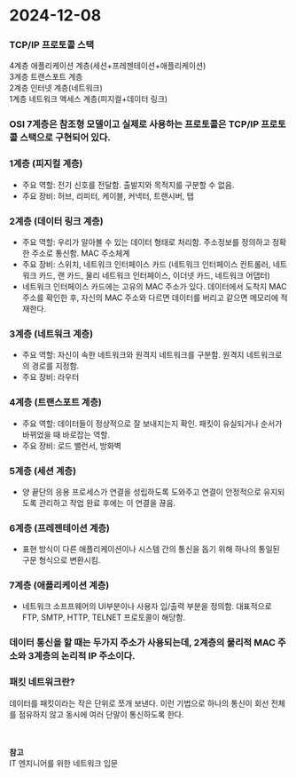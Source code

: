 # 2024-12-08
### TCP/IP 프로토콜 스택
4계층 애플리케이션 계층(세션+프레젠테이션+애플리케이션)<br>
3계층 트랜스포트 계층<br>
2계층 인터넷 계층(네트워크)<br>
1계층 네트워크 액세스 계층(피지컬+데이터 링크)<br>

### OSI 7계층은 참조형 모델이고 실제로 사용하는 프로토콜은 TCP/IP 프로토콜 스택으로 구현되어 있다.

### 1계층 (피지컬 계층)
- 주요 역할: 전기 신호를 전달함. 출발지와 목적지를 구분할 수 없음.
- 주요 장비: 허브, 리피터, 케이블, 커넥터, 트랜시버, 탭
  
### 2계층 (데이터 링크 계층)
- 주요 역할: 우리가 알아볼 수 있는 데이터 형태로 처리함. 주소정보를 정의하고 정확한 주소로 통신함. MAC 주소체계
- 주요 장비: 스위치, 네트워크 인터페이스 카드 (네트워크 인터페이스 컨트롤러, 네트워크 카드, 랜 카드, 물리 네트워크 인터페이스, 이더넷 카드, 네트워크 어댑터)
- 네트워크 인터페이스 카드에는 고유의 MAC 주소가 있다. 데이터에서 도착지 MAC 주소를 확인한 후, 자신의 MAC 주소와 다르면 데이터를 버리고 같으면 메모리에 적재한다.
  
### 3계층 (네트워크 계층)
- 주요 역할: 자신이 속한 네트워크와 원격지 네트워크를 구분함. 원격지 네트워크로의 경로를 지정함.
- 주요 장비: 라우터
  
### 4계층 (트랜스포트 계층)
- 주요 역할: 데이터들이 정상적으로 잘 보내지는지 확인. 패킷이 유실되거나 순서가 바뀌었을 때 바로잡는 역할.
- 주요 장비: 로드 밸런서, 방화벽
  
### 5계층 (세션 계층)
- 양 끝단의 응용 프로세스가 연결을 성립하도록 도와주고 연결이 안정적으로 유지되도록 관리하고 작업 완료 후에는 이 연결을 끊음.
  
### 6계층 (프레젠테이션 계층)
- 표현 방식이 다른 애플리케이션이나 시스템 간의 통신을 돕기 위해 하나의 통일된 구문 형식으로 변환시킴.
  
### 7계층 (애플리케이션 계층)
- 네트워크 소프프웨어의 UI부분이나 사용자 입/출력 부분을 정의함. 대표적으로 FTP, SMTP, HTTP, TELNET 프로토콜이 해당함.

### 데이터 통신을 할 때는 두가지 주소가 사용되는데, 2계층의 물리적 MAC 주소와 3계층의 논리적 IP 주소이다.

### 패킷 네트워크란?
데이터를 패킷이라는 작은 단위로 쪼개 보낸다. 이런 기법으로 하나의 통신이 회선 전체를 점유하지 않고 동시에 여러 단말이 통신하도록 한다.

<br><br>
**참고**<br>
IT 엔지니어를 위한 네트워크 입문
